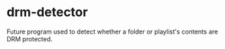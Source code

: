 # drm-detector
Future program used to detect whether a folder or playlist's contents are DRM protected.
